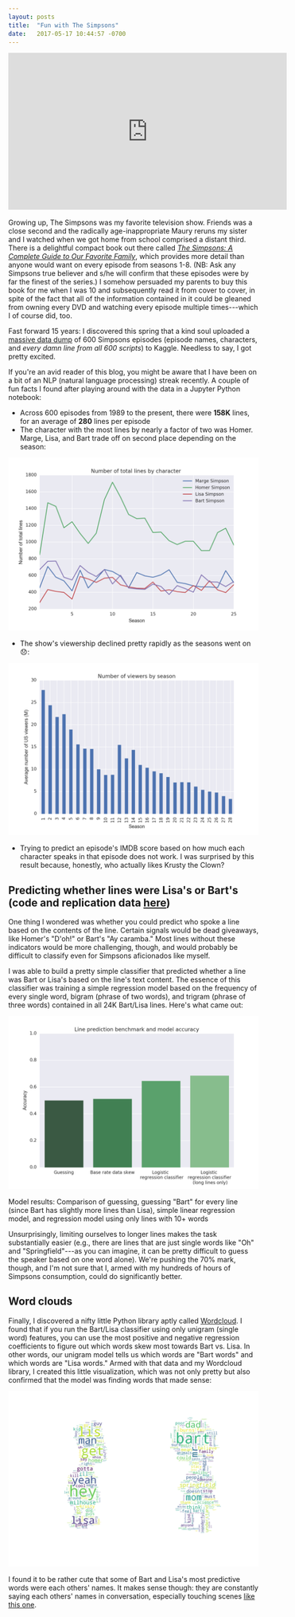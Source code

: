 ```yaml
---
layout: posts
title:  "Fun with The Simpsons"
date:   2017-05-17 10:44:57 -0700
---
```


<iframe width="560" height="315" src="https://www.youtube.com/embed/SR8WWFzrZAg" frameborder="0" allowfullscreen></iframe>

Growing up, The Simpsons was my favorite television show. Friends was a close second and the radically age-inappropriate Maury reruns my sister and I watched when we got home from school comprised a distant third. There is a delightful compact book out there called [_The Simpsons: A Complete Guide to Our Favorite Family_](https://www.amazon.com/Simpsons-Complete-Guide-Favorite-Family/dp/0060952520), which provides more detail than anyone would want on every episode from seasons 1-8. (NB: Ask any Simpsons true believer and s/he will confirm that these episodes were by far the finest of the series.) I somehow persuaded my parents to buy this book for me when I was 10 and subsequently read it from cover to cover, in spite of the fact that all of the information contained in it could be gleaned from owning every DVD and watching every episode multiple times---which I of course did, too.

Fast forward 15 years: I discovered this spring that a kind soul uploaded a [massive data dump](https://www.kaggle.com/wcukierski/the-simpsons-by-the-data) of 600 Simpsons episodes (episode names, characters, and _every damn line from all 600 scripts_) to Kaggle. Needless to say, I got pretty excited. <!--more--> 

If you're an avid reader of this blog, you might be aware that I have been on a bit of an NLP (natural language processing) streak recently. A couple of fun facts I found after playing around with the data in a Jupyter Python notebook:

* Across 600 episodes from 1989 to the present, there were __158K__ lines, for an average of __280__ lines per episode
* The character with the most lines by nearly a factor of two was Homer. Marge, Lisa, and Bart trade off on second place depending on the season:

<img class='inline-image' src='/assets/simpsons/total_lines_by_character.png'/>

* The show's viewership declined pretty rapidly as the seasons went on 😞:

<img class='inline-image' src='/assets/simpsons/viewers_by_season.png'/>

* Trying to predict an episode's IMDB score based on how much each character speaks in that episode does not work. I was surprised by this result because, honestly, who actually likes Krusty the Clown?

## Predicting whether lines were Lisa's or Bart's (code and replication data [here](https://github.com/davidjwiner/simpsons_analysis/blob/master/simpsons_analysis.ipynb))

One thing I wondered was whether you could predict who spoke a line based on the contents of the line. Certain signals would be dead giveaways, like Homer's "D'oh!" or Bart's "Ay caramba." Most lines without these indicators would be more challenging, though, and would probably be difficult to classify even for Simpsons aficionados like myself.

I was able to build a pretty simple classifier that predicted whether a line was Bart or Lisa's based on the line's text content. The essence of this classifier was training a simple regression model based on the frequency of every single word, bigram (phrase of two words), and trigram (phrase of three words) contained in all 24K Bart/Lisa lines. Here's what came out:

<img class='inline-image' src='/assets/simpsons/line_prediction_model_accuracy.png'/>
<p class="caption">Model results: Comparison of guessing, guessing "Bart" for every line (since Bart has slightly more lines than Lisa), simple linear regression model, and regression model using only lines with 10+ words</p>

Unsurprisingly, limiting ourselves to longer lines makes the task substantially easier (e.g., there are lines that are just single words like "Oh" and "Springfield"---as you can imagine, it can be pretty difficult to guess the speaker based on one word alone). We're pushing the 70% mark, though, and I'm not sure that I, armed with my hundreds of hours of Simpsons consumption, could do significantly better.

## Word clouds

Finally, I discovered a nifty little Python library aptly called [Wordcloud](https://github.com/amueller/word_cloud). I found that if you run the Bart/Lisa classifier using only unigram (single word) features, you can use the most positive and negative regression coefficients to figure out which words skew most towards Bart vs. Lisa. In other words, our unigram model tells us which words are "Bart words" and which words are "Lisa words." Armed with that data and my Wordcloud library, I created this little visualization, which was not only pretty but also confirmed that the model was finding words that made sense:

<img class='big-inline-image' src='/assets/simpsons/bart_lisa_final_word_cloud.png'/>

I found it to be rather cute that some of Bart and Lisa's most predictive words were each others' names. It makes sense though: they are constantly saying each others' names in conversation, especially touching scenes [like this one](https://www.youtube.com/watch?v=WR82RTVIl9Y).
